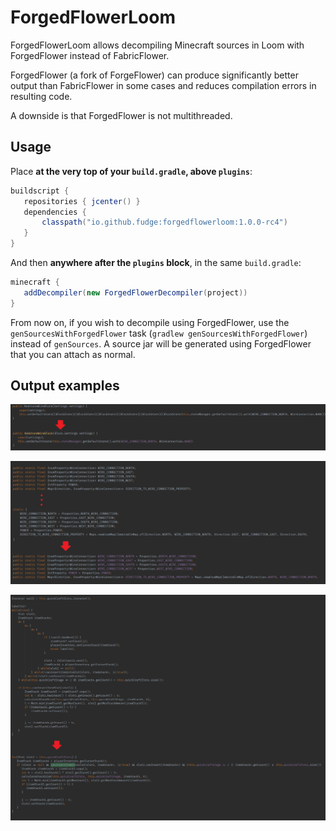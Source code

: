 # ForgedFlowerLoom

ForgedFlowerLoom allows decompiling Minecraft sources in Loom with ForgedFlower instead of FabricFlower.

ForgedFlower (a fork of ForgeFlower) can produce significantly better output than FabricFlower in some cases and reduces compilation errors in resulting code.

A downside is that ForgedFlower is not multithreaded.

## Usage

Place **at the very top of your `build.gradle`, above `plugins`**:

```groovy
buildscript {
   repositories { jcenter() }
   dependencies {
       classpath("io.github.fudge:forgedflowerloom:1.0.0-rc4")
   }
}
```

And then **anywhere after the `plugins` block**, in the same `build.gradle`:

```groovy
minecraft {
   addDecompiler(new ForgedFlowerDecompiler(project))
}
```

From now on, if you wish to decompile using ForgedFlower, use the `genSourcesWithForgedFlower` task (`gradlew genSourcesWithForgedFlower`) instead of `genSources`. A source jar will be generated using ForgedFlower that you can attach as normal.

## Output examples

![Casts](examples/cast.png)

 ![Static Init](examples/static_init.png)

![Baby Shark Do Do Do Do](examples/baby_shark.png)